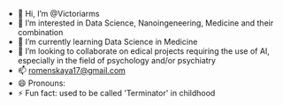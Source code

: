 - 👋 Hi, I’m @Victoriarms
- 👀 I’m interested in Data Science, Nanoingeneering, Medicine and their combination
- 🌱 I’m currently learning Data Science in Medicine
- 💞️ I’m looking to collaborate on edical projects requiring the use of AI, especially in the field of psychology and/or psychiatry
- 📫 romenskaya17@gmail.com
- 😄 Pronouns: 
- ⚡ Fun fact: used to be called 'Terminator' in childhood

<!---
Victoriarms/Victoriarms is a ✨ special ✨ repository because its `README.md` (this file) appears on your GitHub profile.
You can click the Preview link to take a look at your changes.
--->
